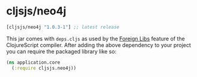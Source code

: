 # cljsjs/neo4j

[](dependency)
```clojure
[cljsjs/neo4j "1.0.3-1"] ;; latest release
```
[](/dependency)

This jar comes with `deps.cljs` as used by the [Foreign Libs][flibs] feature
of the ClojureScript compiler. After adding the above dependency to your project
you can require the packaged library like so:

```clojure
(ns application.core
  (:require cljsjs.neo4j))
```

[flibs]: https://github.com/clojure/clojurescript/wiki/Packaging-Foreign-Dependencies
